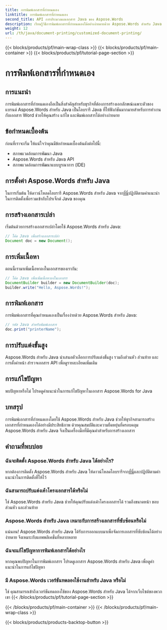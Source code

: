 ```yaml
---
title: การพิมพ์เอกสารที่กำหนดเอง
linktitle: การพิมพ์เอกสารที่กำหนดเอง
second_title: API การประมวลผลเอกสาร Java ของ Aspose.Words
description: เรียนรู้วิธีการพิมพ์เอกสารที่กำหนดเองได้อย่างง่ายดายด้วย Aspose.Words สำหรับ Java คำแนะนำทีละขั้นตอนนี้ครอบคลุมทุกอย่างตั้งแต่การตั้งค่าจนถึงการปรับแต่งขั้นสูง
weight: 12
url: /th/java/document-printing/customized-document-printing/
---
```


{{< blocks/products/pf/main-wrap-class >}}
{{< blocks/products/pf/main-container >}}
{{< blocks/products/pf/tutorial-page-section >}}

# การพิมพ์เอกสารที่กำหนดเอง


## การแนะนำ

การพิมพ์เอกสารที่กำหนดเองถือเป็นสิ่งสำคัญสำหรับธุรกิจที่ต้องการสร้างเอกลักษณ์เฉพาะตัวของแบรนด์ Aspose.Words สำหรับ Java เป็นไลบรารี Java ที่ให้ฟังก์ชันมากมายสำหรับการทำงานกับเอกสาร Word ช่วยให้คุณสร้าง แก้ไข และพิมพ์เอกสารได้อย่างง่ายดาย

## ข้อกำหนดเบื้องต้น

ก่อนที่เราจะเริ่ม ให้แน่ใจว่าคุณมีข้อกำหนดเบื้องต้นดังต่อไปนี้:

- สภาพแวดล้อมการพัฒนา Java
- Aspose.Words สำหรับ Java API
- สภาพแวดล้อมการพัฒนาแบบบูรณาการ (IDE)

## การตั้งค่า Aspose.Words สำหรับ Java

 ในการเริ่มต้น ให้ดาวน์โหลดไลบรารี Aspose.Words สำหรับ Java จาก[ที่นี่](https://releases.aspose.com/words/java/)ปฏิบัติตามคำแนะนำในการติดตั้งเพื่อรวมเข้ากับโปรเจ็กต์ Java ของคุณ

## การสร้างเอกสารเปล่า

เริ่มต้นด้วยการสร้างเอกสารเปล่าโดยใช้ Aspose.Words สำหรับ Java:

```java
// โค้ด Java เพื่อสร้างเอกสารเปล่า
Document doc = new Document();
```

## การเพิ่มเนื้อหา

ตอนนี้เรามาเพิ่มเนื้อหาลงในเอกสารของเรากัน:

```java
// โค้ด Java เพื่อเพิ่มเนื้อหาลงในเอกสาร
DocumentBuilder builder = new DocumentBuilder(doc);
builder.write("Hello, Aspose.Words!");
```

## การพิมพ์เอกสาร

การพิมพ์เอกสารที่คุณกำหนดเองเป็นเรื่องง่ายด้วย Aspose.Words สำหรับ Java:

```java
// รหัส Java สำหรับพิมพ์เอกสาร
doc.print("printerName");
```

## การปรับแต่งขั้นสูง

Aspose.Words สำหรับ Java นำเสนอตัวเลือกการปรับแต่งขั้นสูง รวมถึงส่วนหัว ส่วนท้าย และการตั้งค่าหน้า สำรวจเอกสาร API เพื่อดูรายละเอียดเพิ่มเติม

## การแก้ไขปัญหา

พบปัญหาหรือไม่ โปรดดูคำแนะนำในการแก้ไขปัญหาในเอกสาร Aspose.Words for Java

## บทสรุป

การพิมพ์เอกสารที่กำหนดเองโดยใช้ Aspose.Words สำหรับ Java ช่วยให้ธุรกิจสามารถสร้างเอกสารที่กำหนดเองได้อย่างมีประสิทธิภาพ ด้วยคุณสมบัติและความยืดหยุ่นที่ครอบคลุม Aspose.Words สำหรับ Java จึงเป็นเครื่องมือที่มีคุณค่าสำหรับการสร้างเอกสาร

## คำถามที่พบบ่อย

### ฉันจะติดตั้ง Aspose.Words สำหรับ Java ได้อย่างไร?

 หากต้องการติดตั้ง Aspose.Words สำหรับ Java ให้ดาวน์โหลดไลบรารีจาก[ที่นี่](https://releases.aspose.com/words/java/)และปฏิบัติตามคำแนะนำในการติดตั้งที่ให้ไว้

### ฉันสามารถปรับแต่งเค้าโครงเอกสารได้หรือไม่

ใช่ Aspose.Words สำหรับ Java ช่วยให้คุณปรับแต่งเค้าโครงเอกสารได้ รวมถึงขนาดหน้า ขอบ ส่วนหัว และส่วนท้าย

### Aspose.Words สำหรับ Java เหมาะกับการสร้างเอกสารที่ซับซ้อนหรือไม่

แน่นอน! Aspose.Words สำหรับ Java ได้รับการออกแบบมาเพื่อจัดการเอกสารที่ซับซ้อนได้อย่างง่ายดาย จึงเหมาะกับแอพพลิเคชั่นที่หลากหลาย

### ฉันจะแก้ไขปัญหาการพิมพ์เอกสารได้อย่างไร

หากคุณพบปัญหาในการพิมพ์เอกสาร โปรดดูเอกสาร Aspose.Words สำหรับ Java เพื่อดูคำแนะนำในการแก้ไขปัญหา

### มี Aspose.Words เวอร์ชันทดลองใช้งานสำหรับ Java หรือไม่

ใช่ คุณสามารถเข้าถึงเวอร์ชันทดลองใช้ของ Aspose.Words สำหรับ Java ได้จากเว็บไซต์ของพวกเขา
{{< /blocks/products/pf/tutorial-page-section >}}

{{< /blocks/products/pf/main-container >}}
{{< /blocks/products/pf/main-wrap-class >}}

{{< blocks/products/products-backtop-button >}}
